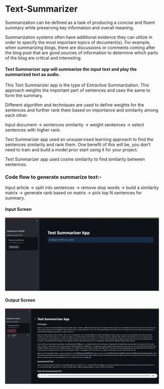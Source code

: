 # Text-Summarizer

Summarization can be defined as a task of producing a concise and fluent summary while preserving key information and overall meaning.

Summarization systems often have additional evidence they can utilize in order to specify the most important topics of document(s). For example, when summarizing blogs, there are discussions or comments coming after the blog post that are good sources of information to determine which parts of the blog are critical and interesting.


#### Text Summarizer app will summarize the input text and play the summarized text as audio.

This Text Summarizer app is the type of Extractive Summarization. This approach weights the important part of sentences and uses the same to form the summary. 

Different algorithm and techniques are used to define weights for the sentences and further rank them based on importance and similarity among each other.

Input document → sentences similarity → weight sentences → select sentences with higher rank.

Text Summarizer app used an unsupervised learning approach to find the sentences similarity and rank them. One benefit of this will be, you don’t need to train and build a model prior start using it for your project.

Text Summarizer app used cosine similarity to find similarity between sentences.

### Code flow to generate summarize text:-
Input article → split into sentences → remove stop words → build a similarity matrix → generate rank based on matrix → pick top N sentences for summary.

#### Input Screen
![image](https://github.com/zep-analytics/Text-Summarizer/blob/main/Input%20Screen.png)

#### Output Screen
![image](https://github.com/zep-analytics/Text-Summarizer/blob/main/Output%20Screen.png)

